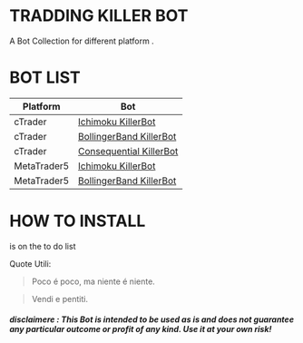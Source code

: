 # TRADDING KILLER BOT
A Bot Collection for different platform .

# BOT LIST
Platform | Bot 
------------ | -------------
cTrader | [Ichimoku KillerBot]() 
cTrader | [BollingerBand KillerBot]() 
cTrader | [Consequential KillerBot]()  
MetaTrader5 | [Ichimoku KillerBot](https://github.com/AndreaDev3D/Trading-KillerBot/blob/master/MT5%20Bot/Ichimoku%20KillerBot.md) 
MetaTrader5 | [BollingerBand KillerBot](https://github.com/AndreaDev3D/Trading-KillerBot/blob/master/MT5%20Bot/BollingerBand%20KillerBot.md)

# HOW TO INSTALL
is on the to do list

Quote Utili:

> Poco é poco, ma niente é niente.

> Vendi e pentiti.

##### disclaimere : This Bot is intended to be used as is and does not guarantee any particular outcome or profit of any kind. Use it at your own risk!